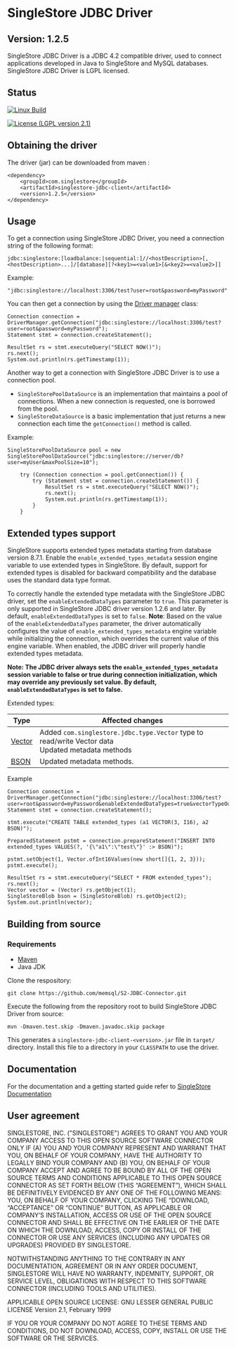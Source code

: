# SingleStore JDBC Driver

## Version: 1.2.5

SingleStore JDBC Driver is a JDBC 4.2 compatible driver, used to connect applications developed in Java to SingleStore and MySQL databases. SingleStore JDBC Driver is LGPL licensed.

## Status
[![Linux Build](https://circleci.com/gh/memsql/S2-JDBC-Connector/tree/master.svg?branch=master)](https://circleci.com/gh/memsql/S2-JDBC-Connector)


[![License (LGPL version 2.1)](https://img.shields.io/badge/license-GNU%20LGPL%20version%202.1-green.svg?style=flat-square)](http://opensource.org/licenses/LGPL-2.1)

## Obtaining the driver

The driver (jar) can be downloaded from maven :

```script
<dependency>
	<groupId>com.singlestore</groupId>
	<artifactId>singlestore-jdbc-client</artifactId>
	<version>1.2.5</version>
</dependency>
```

## Usage
To get a connection using SingleStore JDBC Driver, you need a connection string of the following format:
```script
jdbc:singlestore:[loadbalance:|sequential:]//<hostDescription>[,<hostDescription>...]/[database][?<key1>=<value1>[&<key2>=<value2>]] 
```

Example:
```script
"jdbc:singlestore://localhost:3306/test?user=root&password=myPassword"
```

You can then get a connection by using the [Driver manager](https://docs.oracle.com/javase/8/docs/api/java/sql/DriverManager.html) class:
```script
Connection connection = DriverManager.getConnection("jdbc:singlestore://localhost:3306/test?user=root&password=myPassword");
Statement stmt = connection.createStatement();

ResultSet rs = stmt.executeQuery("SELECT NOW()");
rs.next();
System.out.println(rs.getTimestamp(1));
```

Another way to get a connection with SingleStore JDBC Driver is to use a connection pool.
* `SingleStorePoolDataSource` is an implementation that maintains a pool of connections. When a new connection is requested, one is borrowed from the pool.
* `SingleStoreDataSource` is a basic implementation that just returns a new connection each time the `getConnection()` method is called.

Example:
```script
SingleStorePoolDataSource pool = new SingleStorePoolDataSource("jdbc:singlestore://server/db?user=myUser&maxPoolSize=10");

    try (Connection connection = pool.getConnection()) {
        try (Statement stmt = connection.createStatement()) {
            ResultSet rs = stmt.executeQuery("SELECT NOW()");
            rs.next();
            System.out.println(rs.getTimestamp(1));
        }
    }
```

## Extended types support

SingleStore supports extended types metadata starting from database version 8.7.1. Enable the `enable_extended_types_metadata` session engine variable to use extended types in SingleStore. By default, support for extended types is disabled for backward compatibility and the database uses the standard data type format. 

To correctly handle the extended type metadata with the SingleStore JDBC driver, set the `enableExtendedDataTypes` parameter to `true`. This parameter is only supported in SingleStore JDBC driver version 1.2.6 and later. By default, `enableExtendedDataTypes` is set to `false`.
**Note**: Based on the value of the `enableExtendedDataTypes` parameter, the driver automatically configures the value of `enable_extended_types_metadata` engine variable while initializing the connection, which overrides the current value of this engine variable.
When enabled, the JDBC driver will properly handle extended types metadata.

**Note: The JDBC driver always sets the `enable_extended_types_metadata` session variable to false or true during connection initialization, which may override any previously set value. By default, `enableExtendedDataTypes` is set to false.**

Extended types:

| Type                                                                                         | Affected changes                                                                                     |
|----------------------------------------------------------------------------------------------|------------------------------------------------------------------------------------------------------|
| [Vector](https://docs.singlestore.com/cloud/reference/sql-reference/data-types/vector-type/) | Added `com.singlestore.jdbc.type.Vector` type to read/write Vector data<br/>Updated metadata methods |
| [BSON](https://docs.singlestore.com/cloud/reference/sql-reference/data-types/bson-type/)     | Updated metadata methods.                                                                             |

Example 
```script
Connection connection = DriverManager.getConnection("jdbc:singlestore://localhost:3306/test?user=root&password=myPassword&enableExtendedDataTypes=true&vectorTypeOutputFormat=JSON");
Statement stmt = connection.createStatement();

stmt.execute("CREATE TABLE extended_types (a1 VECTOR(3, I16), a2 BSON)");

PreparedStatement pstmt = connection.prepareStatement("INSERT INTO extended_types VALUES(?, '{\"a1\":\"test\"}' :> BSON)");

pstmt.setObject(1, Vector.ofInt16Values(new short[]{1, 2, 3}));
pstmt.execute();

ResultSet rs = stmt.executeQuery("SELECT * FROM extended_types");
rs.next();
Vector vector = (Vector) rs.getObject(1);
SingleStoreBlob bson = (SingleStoreBlob) rs.getObject(2);
System.out.println(vector);

```

## Building from source

### Requirements
* [Maven](https://maven.apache.org/download.cgi)
* Java JDK

Clone the respository:
```script
git clone https://github.com/memsql/S2-JDBC-Connector.git
```

Execute the following from the repository root to build SingleStore JDBC Driver from source:
```script
mvn -Dmaven.test.skip -Dmaven.javadoc.skip package
```

This generates a `singlestore-jdbc-client-<version>.jar` file in `target/` directory.
Install this file to a directory in your `CLASSPATH` to use the driver.

## Documentation

For the documentation and a getting started guide refer to
[SingleStore Documentation](https://docs.singlestore.com/managed-service/en/developer-resources/connect-with-application-development-tools/connect-with-java-jdbc/the-singlestore-jdbc-driver.html)

## User agreement

SINGLESTORE, INC. ("SINGLESTORE") AGREES TO GRANT YOU AND YOUR COMPANY ACCESS TO THIS OPEN SOURCE SOFTWARE CONNECTOR ONLY IF (A) YOU AND YOUR COMPANY REPRESENT AND WARRANT THAT YOU, ON BEHALF OF YOUR COMPANY, HAVE THE AUTHORITY TO LEGALLY BIND YOUR COMPANY AND (B) YOU, ON BEHALF OF YOUR COMPANY ACCEPT AND AGREE TO BE BOUND BY ALL OF THE OPEN SOURCE TERMS AND CONDITIONS APPLICABLE TO THIS OPEN SOURCE CONNECTOR AS SET FORTH BELOW (THIS “AGREEMENT”), WHICH SHALL BE DEFINITIVELY EVIDENCED BY ANY ONE OF THE FOLLOWING MEANS: YOU, ON BEHALF OF YOUR COMPANY, CLICKING THE “DOWNLOAD, “ACCEPTANCE” OR “CONTINUE” BUTTON, AS APPLICABLE OR COMPANY’S INSTALLATION, ACCESS OR USE OF THE OPEN SOURCE CONNECTOR AND SHALL BE EFFECTIVE ON THE EARLIER OF THE DATE ON WHICH THE DOWNLOAD, ACCESS, COPY OR INSTALL OF THE CONNECTOR OR USE ANY SERVICES (INCLUDING ANY UPDATES OR UPGRADES) PROVIDED BY SINGLESTORE.

NOTWITHSTANDING ANYTHING TO THE CONTRARY IN ANY DOCUMENTATION,  AGREEMENT OR IN ANY ORDER DOCUMENT, SINGLESTORE WILL HAVE NO WARRANTY, INDEMNITY, SUPPORT, OR SERVICE LEVEL, OBLIGATIONS WITH
RESPECT TO THIS SOFTWARE CONNECTOR (INCLUDING TOOLS AND UTILITIES).

APPLICABLE OPEN SOURCE LICENSE: GNU LESSER GENERAL PUBLIC LICENSE Version 2.1, February 1999

IF YOU OR YOUR COMPANY DO NOT AGREE TO THESE TERMS AND CONDITIONS, DO NOT DOWNLOAD, ACCESS, COPY, INSTALL OR USE THE SOFTWARE OR THE SERVICES.
